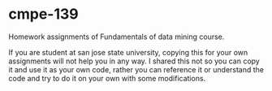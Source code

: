 # cmpe-139
Homework assignments of Fundamentals of data mining course. 

If you are student at san jose state university, copying this for your own assignments will not help you in any way. I shared this not so you can copy it and use it as your own code, rather you can reference it or understand the code and try to do it on your own with some modifications.



